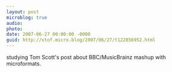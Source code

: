 ```yaml
---
layout: post
microblog: true
audio: 
photo: 
date: 2007-06-27 00:00:00 -0000
guid: http://xtof.micro.blog/2007/06/27/t122856952.html
---
```

studying Tom Scott's post about BBC/MusicBrainz mashup with microformats.
